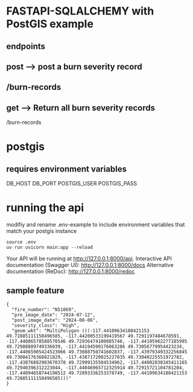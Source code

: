 # FASTAPI-SQLALCHEMY with PostGIS example

## endpoints

post --> post a burn severity record
---
/burn-records
---
get --> Return all burn severity records 
---
/burn-records

# postgis
requires environment variables  
---
DB_HOST
DB_PORT
POSTGIS_USER
POSTGIS_PASS

# running the api
modifiy and rename .env-example to include environment variables that match your postgis instance
```
source .env
uv run uvicorn main:app --reload
```
Your API will be running at http://127.0.0.1:8000/api.
Interactive API documentation (Swagger UI): http://127.0.0.1:8000/docs
Alternative documentation (ReDoc): http://127.0.0.1:8000/redoc

## sample feature
```
{
  "fire_number": "N51069",
  "pre_image_date": "2024-07-12",
  "post_image_date": "2024-08-06",
  "severity_class": "High",
  "geom_wkt": "MultiPolygon (((-117.44109634180421153 49.72885111158496585, -117.44200533199419567 49.7291197484678591, -117.44086578588570546 49.72936474100085746, -117.44105962277185995 49.72988889749336039, -117.44194590176063286 49.73056779954423234, -117.44065905424523066 49.73088750741602837, -117.43979349332256845 49.73084176368821829, -117.43871720025227035 49.73040225551972782, -117.43876882903670378 49.72999135504534962, -117.44002038345411165 49.72940396312223044, -117.44046965712325914 49.72915721104781284, -117.44094658744198512 49.72893336253378749, -117.44109634180421153 49.72885111158496585)))"
}
```